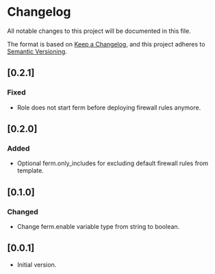 # Changelog
All notable changes to this project will be documented in this file.

The format is based on [Keep a Changelog](https://keepachangelog.com/en/1.0.0/),
and this project adheres to [Semantic Versioning](https://semver.org/spec/v2.0.0.html).

## [0.2.1]
### Fixed
- Role does not start ferm before deploying firewall rules anymore.

## [0.2.0]
### Added
- Optional ferm.only_includes for excluding default firewall rules from template.

## [0.1.0]
### Changed
- Change ferm.enable variable type from string to boolean.

## [0.0.1]
- Initial version.

